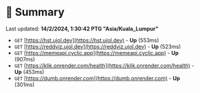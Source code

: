 # 📖 Summary
Last updated: **14/2/2024, 1:30:42 PTG "Asia/Kuala_Lumpur"**

- `GET` [https://hst.ujol.dev](https://hst.ujol.dev) - **Up** (553ms)
- `GET` [https://reddviz.ujol.dev](https://reddviz.ujol.dev) - **Up** (523ms)
- `GET` [https://memeapi.cyclic.app](https://memeapi.cyclic.app) - **Up** (907ms)
- `GET` [https://klik.onrender.com/health](https://klik.onrender.com/health) - **Up** (453ms)
- `GET` [https://dumb.onrender.com](https://dumb.onrender.com) - **Up** (301ms)
